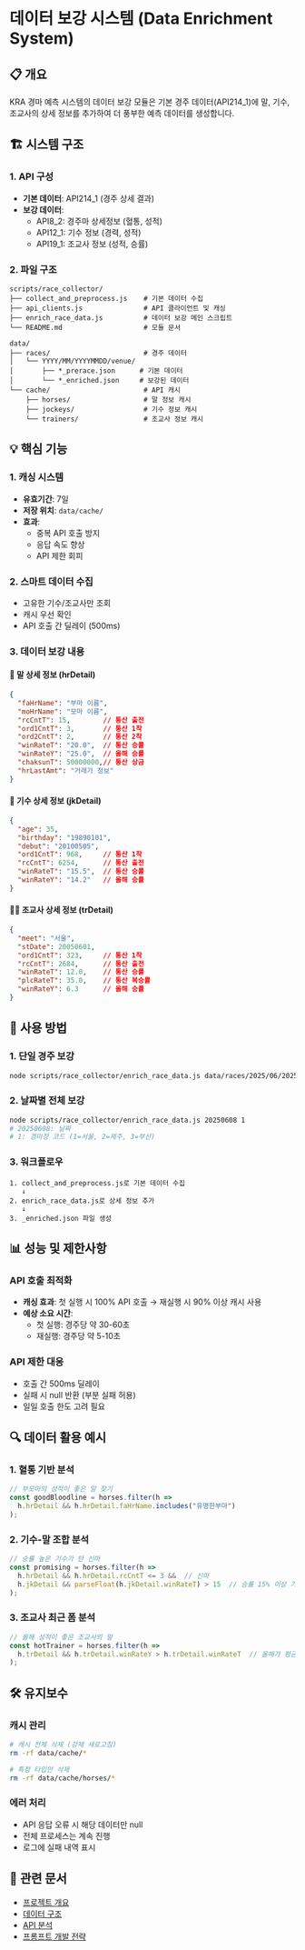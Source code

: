 # 데이터 보강 시스템 (Data Enrichment System)

## 📋 개요

KRA 경마 예측 시스템의 데이터 보강 모듈은 기본 경주 데이터(API214_1)에 말, 기수, 조교사의 상세 정보를 추가하여 더 풍부한 예측 데이터를 생성합니다.

## 🏗️ 시스템 구조

### 1. API 구성
- **기본 데이터**: API214_1 (경주 상세 결과)
- **보강 데이터**:
  - API8_2: 경주마 상세정보 (혈통, 성적)
  - API12_1: 기수 정보 (경력, 성적)
  - API19_1: 조교사 정보 (성적, 승률)

### 2. 파일 구조
```
scripts/race_collector/
├── collect_and_preprocess.js    # 기본 데이터 수집
├── api_clients.js               # API 클라이언트 및 캐싱
├── enrich_race_data.js          # 데이터 보강 메인 스크립트
└── README.md                    # 모듈 문서

data/
├── races/                       # 경주 데이터
│   └── YYYY/MM/YYYYMMDD/venue/
│       ├── *_prerace.json      # 기본 데이터
│       └── *_enriched.json     # 보강된 데이터
└── cache/                       # API 캐시
    ├── horses/                  # 말 정보 캐시
    ├── jockeys/                 # 기수 정보 캐시
    └── trainers/                # 조교사 정보 캐시
```

## 💡 핵심 기능

### 1. 캐싱 시스템
- **유효기간**: 7일
- **저장 위치**: `data/cache/`
- **효과**: 
  - 중복 API 호출 방지
  - 응답 속도 향상
  - API 제한 회피

### 2. 스마트 데이터 수집
- 고유한 기수/조교사만 조회
- 캐시 우선 확인
- API 호출 간 딜레이 (500ms)

### 3. 데이터 보강 내용

#### 🐎 말 상세 정보 (hrDetail)
```json
{
  "faHrName": "부마 이름",
  "moHrName": "모마 이름",
  "rcCntT": 15,        // 통산 출전
  "ord1CntT": 3,       // 통산 1착
  "ord2CntT": 2,       // 통산 2착
  "winRateT": "20.0",  // 통산 승률
  "winRateY": "25.0",  // 올해 승률
  "chaksunT": 50000000,// 통산 상금
  "hrLastAmt": "거래가 정보"
}
```

#### 🏇 기수 상세 정보 (jkDetail)
```json
{
  "age": 35,
  "birthday": "19890101",
  "debut": "20100505",
  "ord1CntT": 968,     // 통산 1착
  "rcCntT": 6254,      // 통산 출전
  "winRateT": "15.5",  // 통산 승률
  "winRateY": "14.2"   // 올해 승률
}
```

#### 👨‍🏫 조교사 상세 정보 (trDetail)
```json
{
  "meet": "서울",
  "stDate": 20050601,
  "ord1CntT": 323,     // 통산 1착
  "rcCntT": 2684,      // 통산 출전
  "winRateT": 12.0,    // 통산 승률
  "plcRateT": 35.0,    // 통산 복승률
  "winRateY": 6.3      // 올해 승률
}
```

## 🚀 사용 방법

### 1. 단일 경주 보강
```bash
node scripts/race_collector/enrich_race_data.js data/races/2025/06/20250608/seoul/race_1_20250608_1_prerace.json
```

### 2. 날짜별 전체 보강
```bash
node scripts/race_collector/enrich_race_data.js 20250608 1
# 20250608: 날짜
# 1: 경마장 코드 (1=서울, 2=제주, 3=부산)
```

### 3. 워크플로우
```
1. collect_and_preprocess.js로 기본 데이터 수집
   ↓
2. enrich_race_data.js로 상세 정보 추가
   ↓
3. _enriched.json 파일 생성
```

## 📊 성능 및 제한사항

### API 호출 최적화
- **캐싱 효과**: 첫 실행 시 100% API 호출 → 재실행 시 90% 이상 캐시 사용
- **예상 소요 시간**: 
  - 첫 실행: 경주당 약 30-60초
  - 재실행: 경주당 약 5-10초

### API 제한 대응
- 호출 간 500ms 딜레이
- 실패 시 null 반환 (부분 실패 허용)
- 일일 호출 한도 고려 필요

## 🔍 데이터 활용 예시

### 1. 혈통 기반 분석
```javascript
// 부모마의 성적이 좋은 말 찾기
const goodBloodline = horses.filter(h => 
  h.hrDetail && h.hrDetail.faHrName.includes("유명한부마")
);
```

### 2. 기수-말 조합 분석
```javascript
// 승률 높은 기수가 탄 신마
const promising = horses.filter(h => 
  h.hrDetail && h.hrDetail.rcCntT <= 3 &&  // 신마
  h.jkDetail && parseFloat(h.jkDetail.winRateT) > 15  // 승률 15% 이상 기수
);
```

### 3. 조교사 최근 폼 분석
```javascript
// 올해 성적이 좋은 조교사의 말
const hotTrainer = horses.filter(h =>
  h.trDetail && h.trDetail.winRateY > h.trDetail.winRateT  // 올해가 평균보다 좋음
);
```

## 🛠️ 유지보수

### 캐시 관리
```bash
# 캐시 전체 삭제 (강제 새로고침)
rm -rf data/cache/*

# 특정 타입만 삭제
rm -rf data/cache/horses/*
```

### 에러 처리
- API 응답 오류 시 해당 데이터만 null
- 전체 프로세스는 계속 진행
- 로그에 실패 내역 표시

## 🔗 관련 문서
- [프로젝트 개요](project-overview.md)
- [데이터 구조](data-structure.md)
- [API 분석](api-analysis.md)
- [프롬프트 개발 전략](prompt-development-strategy.md)
